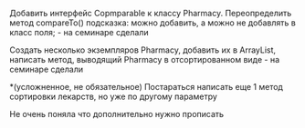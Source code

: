 Добавить интерфейс Copmparable<Pharmacy> к классу Pharmacy. Переопределить метод compareTo()
подсказка: можно добавить, а можно не добавлять в класс поля; - на семинаре сделали

Создать несколько экземпляров Pharmacy, добавить их в ArrayList, написать метод, выводящий Pharmacy в отсортированном виде - на семинаре сделали

*(усложненное, не обязательное) Постараться написать еще 1 метод сортировки лекарств, но уже по другому параметру

Не очень поняла что дополнительно нужно прописать
